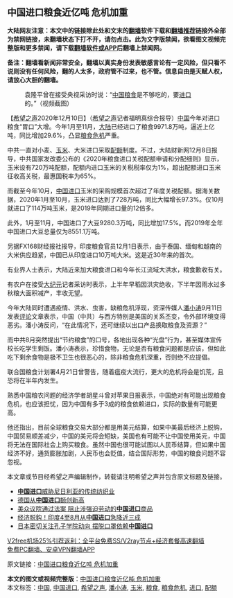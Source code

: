  <h2>中国进口粮食近亿吨 危机加重</h2> <p class="notice"><b>大陆网友注意：本文中的链接除此处和文末的<a href="https://github.com/bannedbook/fanqiang" >翻墙</a>软件下载和<a href="https://github.com/killgcd/justmysocks/blob/master/README.md">翻墙推荐</a>链接外全部为禁网链接，未翻墙状态下打不开，请勿点击。此为文字版禁闻，欲看图文视频完整版和更多禁闻，请下载<a href="https://github.com/bannedbook/fanqiang">翻墙软件或APP</a>后翻墙上禁闻网。</p><p>备注：翻墙看新闻非常安全，翻墙以真实身份发表敏感言论有一定风险，但只看不说则没有任何风险，翻的人太多，政府管不过来，也不管。信息自由是天赋人权，请放心大胆的翻墙。</b></p>  <div class="entry"> <figure><figcaption>袁隆平曾在接受央视采访时说：“<a href="https://www.bannedbook.org/bnews/tag/%E4%B8%AD%E5%9B%BD/" class="st_tag internal_tag" rel="tag" title="标签 中国 下的日志">中国</a><a href="https://www.bannedbook.org/bnews/tag/%E7%B2%AE%E9%A3%9F/" class="st_tag internal_tag" rel="tag" title="标签 粮食 下的日志">粮食</a>是不够吃的，要<a href="https://www.bannedbook.org/bnews/tag/%E8%BF%9B%E5%8F%A3/" class="st_tag internal_tag" rel="tag" title="标签 进口 下的日志">进口</a>的。”（视频截图）</figcaption></figure> <p>【<span class='wp_keywordlink_affiliate'><a href="https://www.soundofhope.org" title="希望之声" target="_blank">希望之声</a></span>2020年12月10日】（<a href="https://www.bannedbook.org/bnews/tag/%e5%b8%8c%e6%9c%9b%e4%b9%8b%e5%a3%b0/" class="st_tag internal_tag" rel="tag" title="标签 希望之声 下的日志">希望之声</a>记者福明真综合报导）<span class='wp_keywordlink_affiliate'><a href="https://www.bannedbook.org/" title="中国" target="_blank">中国</a></span>今年对进口粮食“胃口”大增。今年1月至11月，<span class='wp_keywordlink_affiliate'><a href="https://www.bannedbook.org/" title="大陆" target="_blank">大陆</a></span>已经进口了粮食9971.8万吨，逼近上亿吨，同比增加29.6%，凸显<a href="https://www.bannedbook.org/bnews/tag/%e7%b2%ae%e9%a3%9f%e5%8d%b1%e6%9c%ba/" class="st_tag internal_tag" rel="tag" title="标签 粮食危机 下的日志">粮食危机</a>严重。</p> <p>中共一直对小麦、<a href="https://www.bannedbook.org/bnews/tag/%E7%8E%89%E7%B1%B3/" class="st_tag internal_tag" rel="tag" title="标签 玉米 下的日志">玉米</a>、大米进口采取<a href="https://www.bannedbook.org/bnews/tag/%E9%85%8D%E9%A2%9D/" class="st_tag internal_tag" rel="tag" title="标签 配额 下的日志">配额</a>制度。不过，大陆财新网12月8日报导，中共国家发改委公布的《2020年粮食进口关税配额申请和分配细则》显示，玉米设有720万吨配额，配额内进口玉米的关税税率仅为1%，超出配额进口玉米征收高关税，最惠国税率为65%。</p> <p>而截至今年10月，<a href="https://www.bannedbook.org/bnews/tag/%E4%B8%AD%E5%9B%BD%E8%BF%9B%E5%8F%A3/" class="st_tag internal_tag" rel="tag" title="标签 中国进口 下的日志">中国进口</a>玉米的采购规模首次超过了年度关税配额。据海关数据，2020年1月至10月，玉米进口达到了728万吨，同比大幅增长97.3%。仅10月就进口了114万吨玉米，是2019年同期进口量的12倍多。</p>  <p>此外，1月至11月，中国进口了大豆9280.3万吨，同比增加17.5%。而2019年全年中国进口大豆总量仅为8551.1万吨。</p> <p>另据FX168财经报社报导，印度粮食官员12月1日表示，由于泰国、缅甸和越南的大米供应趋紧，中国已从印度进口10万吨大米。这是近30年来的首次。</p> <p>有业界人士表示，大陆近来加大粮食进口和今年长江流域大洪水，粮食歉收有关。</p>  <p>有农户在接受<span class='wp_keywordlink_affiliate'><a href="http://www.epochtimes.com/" title="大纪元" target="_blank">大纪元</a></span>记者采访时表示，上半年早稻因洪灾绝收，下半年因雨水过多秋粮大面积减产，丰收无望。</p> <p>今年大陆同时遭遇疫情、洪水、虫害，缺粮危机浮现，资深传媒人<a href="https://www.bannedbook.org/bnews/tag/%E6%BD%98%E5%B0%8F%E6%B6%9B/" class="st_tag internal_tag" rel="tag" title="标签 潘小涛 下的日志">潘小涛</a>9月11日发表<span class='wp_keywordlink_affiliate'><a href="https://www.bannedbook.org/bnews/comments/" title="新闻评论" target="_blank">评论</a></span>文章表示，中国（中共）与西方特别是美国的关系丕变，令外部环境变得恶劣。潘小涛反问，“在此情况下，还可继续以出口产品换取粮食及资源？”</p> <p>而中共8月突然提出“节约粮食”的口号，各地出现各种“光盘”行为，甚至媒体宣传校长吃学生剩饭。潘小涛表示，珍惜食物，无论是否有粮食问题都是应该，但如此吃下剩余食物是极不卫生也很恶心的，除非粮食危机深重，否则绝不应提倡。</p>  <p>联合国粮食计划署4月21日曾警告，随着瘟疫大流行，更大的危机将会是饥荒，且恐将在半年内发生。</p> <p>熟悉中国粮农问题的经济学者胡星斗曾对苹果日报表示，中国绝对有可能出现粮食危机，也应该担忧，因为中国有多于3成的粮食依赖进口，实际的数量有可能更高。</p> <p>他还指出，目前全球粮食交易大部分都是用美元结算，如果中美最后经济上脱钩，中国贸易顺差减少，中国的美元将会短缺，美国也有可能不让中国使用美元，中国将无法在国际社会上购买粮食。虽然中国也很可能试图以人民币结算，但如果中国经济不好，通货膨胀加剧，人民币也会贬值，结合国际形势，中国的粮食问题不容忽视。</p>  <p>本文章或节目经希望之声编辑制作，转载请注明希望之声并包含原文标题及链接。</p> <ul class='op-related-articles' title='相关阅读'> <li><a href='https://www.bannedbook.org/bnews/headline/20201127/1437841.html' target='_blank'><b>中国进口</b>威胁尼日利亚的传统纺织业</a></li> <li><a href='https://www.bannedbook.org/bnews/baitai/20201115/1431538.html' target='_blank'>德国从<b>中国进口</b>额创新高</a></li> <li><a href='https://www.bannedbook.org/bnews/headline/20201002/1406574.html' target='_blank'>美众议院通过法案 阻止涉强迫劳动的<b>中国进口</b>商品</a></li> <li><a href='https://www.bannedbook.org/bnews/cnnews/20200925/1402715.html' target='_blank'>经济脱鈎！印度4至8月从<b>中国进口</b>急降近三成</a></li> <li><a href='https://www.bannedbook.org/bnews/comments/20200827/1386692.html' target='_blank'>日本密切关注孔子学院动向 摆脱口罩依赖<b>中国进口</b></a></li> </ul> <p class="texttj"> <a href="https://github.com/bannedbook/fanqiang/wiki/V2ray%E6%9C%BA%E5%9C%BA" target="_blank">V2free机场25%引荐返利：全平台免费SS/V2ray节点+经济套餐高速翻墙</a><br/> <a href="https://github.com/bannedbook/fanqiang/wiki/%E7%A6%81%E9%97%BB%E7%BD%91%E5%AE%89%E5%8D%93%E7%BF%BB%E5%A2%99%E6%96%B0%E9%97%BBAPP" target="_blank">免费PC翻墙、安卓VPN翻墙APP</a></p><p>原文链接：<a class="src_link"  href="https://www.soundofhope.org/post/452245" target="_blank">中国进口粮食近亿吨 危机加重</a></p><a name='sharetosocial'></a>       <div><b>本文的图文或视频完整版</b>：<a href='https://www.bannedbook.org/bnews/comments/20201210/1445397.html'>中国进口粮食近亿吨 危机加重</a></div>  </div><!--END ENTRY--> <div class="postfooter"> <div>本文标签：<a href="https://www.bannedbook.org/bnews/tag/%E4%B8%AD%E5%9B%BD/" rel="tag">中国</a>, <a href="https://www.bannedbook.org/bnews/tag/%E4%B8%AD%E5%9B%BD%E8%BF%9B%E5%8F%A3/" rel="tag">中国进口</a>, <a href="https://www.bannedbook.org/bnews/tag/%e5%b8%8c%e6%9c%9b%e4%b9%8b%e5%a3%b0/" rel="tag">希望之声</a>, <a href="https://www.bannedbook.org/bnews/tag/%E6%BD%98%E5%B0%8F%E6%B6%9B/" rel="tag">潘小涛</a>, <a href="https://www.bannedbook.org/bnews/tag/%E7%8E%89%E7%B1%B3/" rel="tag">玉米</a>, <a href="https://www.bannedbook.org/bnews/tag/%E7%B2%AE%E9%A3%9F/" rel="tag">粮食</a>, <a href="https://www.bannedbook.org/bnews/tag/%e7%b2%ae%e9%a3%9f%e5%8d%b1%e6%9c%ba/" rel="tag">粮食危机</a>, <a href="https://www.bannedbook.org/bnews/tag/%E8%BF%9B%E5%8F%A3/" rel="tag">进口</a>, <a href="https://www.bannedbook.org/bnews/tag/%E9%85%8D%E9%A2%9D/" rel="tag">配额</a></div>  </div><!--END POSTFOOTER--> 